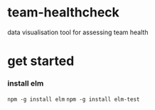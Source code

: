 # team-healthcheck
data visualisation tool for assessing team health

# get started

### install elm

`npm -g install elm`
`npm -g install elm-test`
